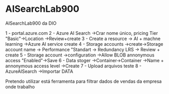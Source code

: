 # AISearchLab900
AISearchLab900 da DIO

1 - portal.azure.com
2 - Azure AI Search ->Crar nome único, pricing Tier "Basic"->Location ->Review+create
3 - Create a resource -> AI + machne learning ->Azure AI service create
4 - Storage accounts ->create->Storage account name -> Performance "Standart -> Redundancy LRS -> Review + create
5 - Storage account ->configuration ->Allow BLOB annonymous access "Enabled"->Save
6 - Data stoger ->Container->Container ->Name + annonymous access level ->Create
7 - Upload arquivos teste
8 - AzureAISearch ->Importar DATA

Pretendo utilizar está ferramenta para filtrar dados de vendas da empresa onde trabalho
